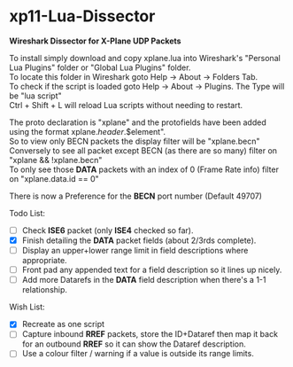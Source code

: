 # xp11-Lua-Dissector
**Wireshark Dissector for X-Plane UDP Packets**

To install simply download and copy xplane.lua into Wireshark's "Personal Lua Plugins" folder or "Global Lua Plugins" folder.\
To locate this folder in Wireshark goto Help -> About -> Folders Tab.\
To check if the script is loaded goto Help -> About -> Plugins. The Type will be "lua script"\
Ctrl + Shift + L will reload Lua scripts without needing to restart.

The proto declaration is "xplane" and the protofields have been added using the format xplane.$header$.$element".  
So to view only BECN packets the display filter will be "xplane.becn"  
Conversely to see all packet except BECN (as there are so many) filter on "xplane && !xplane.becn"  
To only see those **DATA** packets with an index of 0 (Frame Rate info) filter on "xplane.data.id == 0"  

There is now a Preference for the **BECN** port number (Default 49707)

Todo List:
- [ ] Check **ISE6** packet (only **ISE4** checked so far).
- [X] Finish detailing the **DATA** packet fields (about 2/3rds complete).
- [ ] Display an upper+lower range limit in field descriptions where appropriate.
- [ ] Front pad any appended text for a field description so it lines up nicely.
- [ ] Add more Datarefs in the **DATA** field description when there's a 1-1 relationship.

Wish List:
- [X] Recreate as one script
- [ ] Capture inbound **RREF** packets, store the ID+Dataref then map it back for an outbound **RREF** so it can show the Dataref description.
- [ ] Use a colour filter / warning if a value is outside its range limits.
